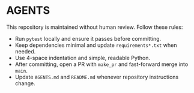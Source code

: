# AGENTS

This repository is maintained without human review. Follow these rules:

- Run `pytest` locally and ensure it passes before committing.
- Keep dependencies minimal and update `requirements*.txt` when needed.
- Use 4-space indentation and simple, readable Python.
- After committing, open a PR with `make_pr` and fast-forward merge into `main`.
- Update `AGENTS.md` and `README.md` whenever repository instructions change.
